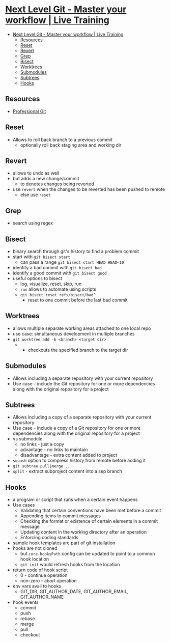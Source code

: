 # [Next Level Git - Master your workflow | Live Training](https://www.safaribooksonline.com/live-training/courses/next-level-git-master-your-workflow/0636920190233/)
- [Next Level Git - Master your workflow | Live Training](#next-level-git---master-your-workflow--live-training)
	- [Resources](#resources)
	- [Reset](#reset)
	- [Revert](#revert)
	- [Grep](#grep)
	- [Bisect](#bisect)
	- [Worktrees](#worktrees)
	- [Submodules](#submodules)
	- [Subtrees](#subtrees)
	- [Hooks](#hooks)

## Resources
* [Professional Git](https://www.safaribooksonline.com/library/view/professional-git/9781119284970/)

## Reset
* Allows to roll back branch to a previous commit
	* optionally roll back staging area and working dir

## Revert
* allows to undo as well
* but adds a new change/commit
	* to denotes changes being reverted
* use `revert` when the changes to be reverted has been pushed to remote
	* else use `reset`

## Grep
* search using regex

## Bisect
* binary search through git's history to find a problem commit
* start with `git bisect start`
	* can pass a range `git bisect start HEAD HEAD~10`
* identify a bad commit with `git bisect bad`
* identify a good commit with `git bisect good`
* useful options to bisect
	* log, visualize, reset, skip, run
	* `run` allows to automate using scripts
	* `git bisect reset refs/bisect/bad^`
		* reset to one commit before the last bad commit

## Worktrees
* allows multiple separate working areas attached to one local repo
* use case: simultaneous development in multiple branches
* `git worktree add -b <branch> <target dir>`
	* * checkouts the specified branch to the target dir

## Submodules
* Allows including a separate repository with your current repository
* Use case - include the Git repository for one or more dependencies along with the
original repository for a project

## Subtrees
* Allows including a copy of a separate repository with your current repository
* Use case - include a copy of a Git repository for one or
more dependencies along with the original repository for
a project
* vs submodule
	* no links - just a copy
	* advantage - no links to maintain
	* disadvantage - extra content added to project
* `squash` option to compress history from remote before adding it
* `git subtree pull|merge ...`
* `split` - extract subproject content into a sep branch

## Hooks
* a program or script that runs when a certain event happens
* Use cases
	* Validating that certain conventions have been met before a commit
	* Appending items to commit messages
	* Checking the format or existence of certain elements in a commit message
	* Updating content in the working directory after an operation
	* Enforcing coding standards
* sample hook templates are part of git installation
* hooks are not cloned
	* but `core.hooksPath` config can be updated to point to a common hook location
	* `git init` would refresh hooks from the location
* return code of hook script
	* 0 - continue operation
	* non-zero - abort operation
* env vars avail to hooks
	* GIT_DIR, GIT_AUTHOR_DATE, GIT_AUTHOR_EMAIL, GIT_AUTHOR_NAME
* hook events
	* commit
	* push
	* rebase
	* merge
	* pull
	* checkout
